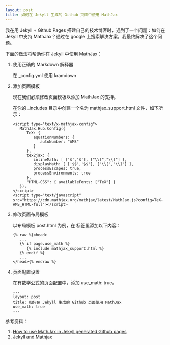 ```yaml
---
layout: post
title: 如何在 Jekyll 生成的 Github 页面中使用 MathJax
---
```


我在用 Jekyll + Github Pages 搭建自己的技术博客时，遇到了一个问题：如何在 Jekyll 中支持 MathJax？通过在 google 上搜索解决方案，我最终解决了这个问题。

下面的做法将帮助你在 Jekyll 中使用 MathJax：

1. 使用正确的 Markdown 解释器
   
   在 _config.yml 使用 kramdown

2. 添加页面模板

   现在我们必须修改页面模板以添加 MathJax 的支持。

   在你的 _includes 目录中创建一个名为 mathjax_support.html 文件，如下所示：
   ```
   <script type="text/x-mathjax-config">
      MathJax.Hub.Config({
         TeX: {
            equationNumbers: {
               autoNumber: "AMS"
            }
         },
         tex2jax: {
            inlineMath: [ ['$','$'], ["\\(","\\)"] ],
            displayMath: [ ['$$','$$'], ["\\[","\\]"] ],
            processEscapes: true,
            processEnvironments: true
         },
         "HTML-CSS": { availableFonts: ["TeX"] }
      });
   </script>
   <script type="text/javascript" src="https://cdn.mathjax.org/mathjax/latest/MathJax.js?config=TeX-AMS_HTML-full"></script>
   ```

3. 修改页面布局模板
   
   以布局模板 post.html 为例，在 <head> 标签里添加以下内容：
   
   ```
   {% raw %}<head>
      ...
      {% if page.use_math %}
         {% include mathjax_support.html %}
      {% endif %}
      ...
   </head>{% endraw %}
   ```

4. 页面配置设置
   
   在有数学公式的页面配置中，添加 use_math: true。
   
   ```
   ---
   layout: post
   title: 如何在 Jekyll 生成的 Github 页面使用 MathJax
   use_math: true
   ---
   ```

参考资料：
1. [How to use MathJax in Jekyll generated Github pages](https://haixing-hu.github.io/programming/2013/09/20/how-to-use-mathjax-in-jekyll-generated-github-pages/)
2. [Jekyll and Mathjax](https://talk.jekyllrb.com/t/jekyll-and-mathjax/5514)
